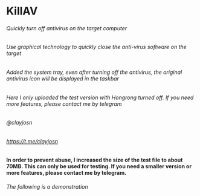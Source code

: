 # KillAV

###### Quickly turn off antivirus on the target computer

###### Use graphical technology to quickly close the anti-virus software on the target

###### Added the system tray, even after turning off the antivirus, the original antivirus icon will be displayed in the taskbar

###### Here I only uploaded the test version with Hongrong turned off. If you need more features, please contact me by telegram

###### @clayjosn

###### https://t.me/clayjosn

**In order to prevent abuse, I increased the size of the test file to about 70MB. This can only be used for testing. If you need a smaller version or more features, please contact me by telegram.**

###### The following is a demonstration

